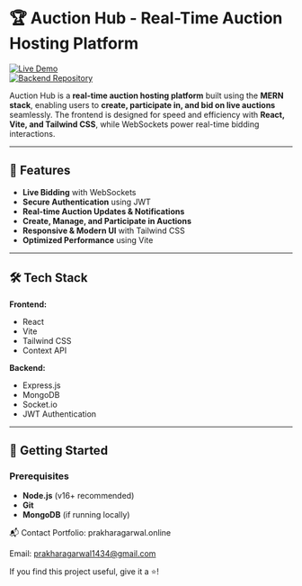 # 🏆 Auction Hub - Real-Time Auction Hosting Platform

[![Live Demo](https://img.shields.io/badge/Live%20Demo-Auction%20Hub-blue?style=flat&logo=vercel)](https://auction-app-frontend-virid.vercel.app)  
[![Backend Repository](https://img.shields.io/badge/Backend%20Repo-Click%20Here-orange?style=flat&logo=github)](https://github.com/prwkhar/auction-app-backend)

Auction Hub is a **real-time auction hosting platform** built using the **MERN stack**, enabling users to **create, participate in, and bid on live auctions** seamlessly. The frontend is designed for speed and efficiency with **React, Vite, and Tailwind CSS**, while WebSockets power real-time bidding interactions.

---

## 🚀 Features

- **Live Bidding** with WebSockets  
- **Secure Authentication** using JWT  
- **Real-time Auction Updates & Notifications**  
- **Create, Manage, and Participate in Auctions**  
- **Responsive & Modern UI** with Tailwind CSS  
- **Optimized Performance** using Vite  

---

## 🛠️ Tech Stack

**Frontend:**  
- React  
- Vite  
- Tailwind CSS  
- Context API  

**Backend:**  
- Express.js  
- MongoDB  
- Socket.io  
- JWT Authentication  

---

## 🎯 Getting Started

### Prerequisites
- **Node.js** (v16+ recommended)
- **Git**
- **MongoDB** (if running locally)

📬 Contact
Portfolio: prakharagarwal.online

Email: prakharagarwal1434@gmail.com

If you find this project useful, give it a ⭐!
